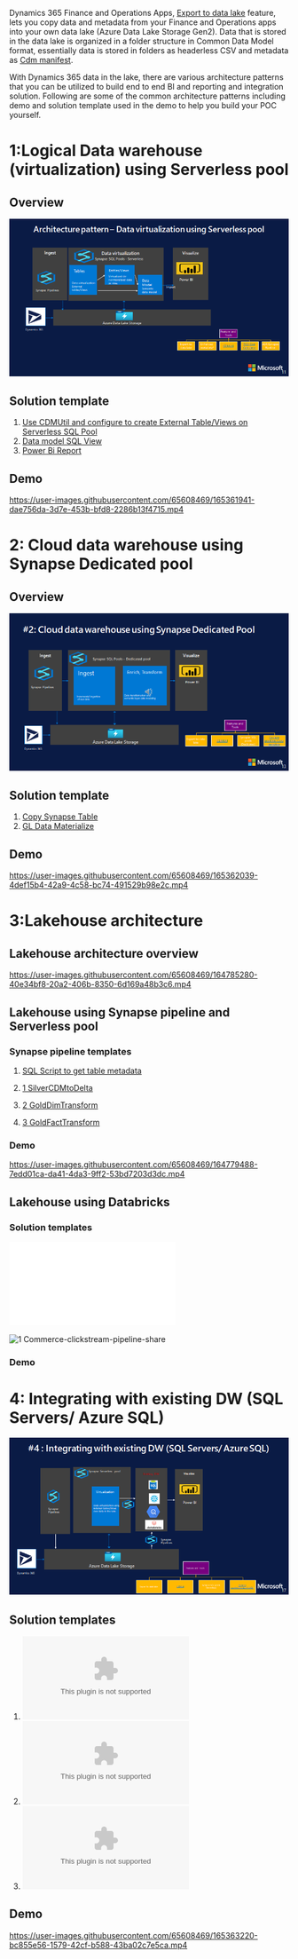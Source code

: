 
Dynamics 365 Finance and Operations Apps, [Export to data lake](https://docs.microsoft.com/en-us/dynamics365/fin-ops-core/dev-itpro/data-entities/finance-data-azure-data-lake) feature, lets you copy data and metadata from your Finance and Operations apps into your own data lake (Azure Data Lake Storage Gen2). 
Data that is stored in the data lake is organized in a folder structure in Common Data Model format, essentially data is stored in folders as headerless CSV and metadata as [Cdm manifest](https://docs.microsoft.com/en-us/common-data-model/cdm-manifest).  

With Dynamics 365 data in the lake, there are various architecture patterns that you can be utilized to build end to end BI and reporting and integration solution.
Following are some of the common architecture patterns including demo and solution template used in the demo to help you build your POC yourself.

# 1:Logical Data warehouse (virtualization) using Serverless pool

## Overview 
![1.Data Virtualization Using Serverless Pool](DataVirtualization/DataVirtualization.png)

## Solution template
1. [Use CDMUtil and configure to create External Table/Views on Serverless SQL Pool](../CDMUtilSolution/readme.md)
2. [Data model SQL View](DataVirtualization/LogicalDW_DataModelViews.sql) 
3. [Power Bi Report](DataVirtualization/GLReport_DataVirtualization.pbix) 

## Demo 
https://user-images.githubusercontent.com/65608469/165361941-dae756da-3d7e-453b-bfd8-2286b13f4715.mp4

# 2: Cloud data warehouse using Synapse Dedicated pool

## Overview 

![Cloud Data Warehouse](CloudDatawarehouse/CloudDataWarehouse.png)

## Solution template
1. [Copy Synapse Table](CloudDatawarehouse/CopySynapseTable.zip)
2. [GL Data Materialize](CloudDatawarehouse/GLDataMaterialize.zip)

## Demo

https://user-images.githubusercontent.com/65608469/165362039-4def15b4-42a9-4c58-bc74-491529b98e2c.mp4

# 3:Lakehouse architecture 

## Lakehouse architecture overview

https://user-images.githubusercontent.com/65608469/164785280-40e34bf8-20a2-406b-8350-6d169a48b3c6.mp4

## Lakehouse using Synapse pipeline and Serverless pool

### Synapse pipeline templates

1. [SQL Script to get table metadata](Lakehouse/GetTablesMetadata.sql)

2. [1 SilverCDMtoDelta](Lakehouse/1_Silver_CDMToDeltaLake.zip)

3. [2 GoldDimTransform](Lakehouse/3_GoldTransformation_Dim.zip)

4. [3 GoldFactTransform](Lakehouse/3_GoldTransformation_Fact.zip)

### Demo
https://user-images.githubusercontent.com/65608469/164779488-7edd01ca-da41-4da3-9ff2-53bd7203d3dc.mp4

## Lakehouse using Databricks 

### Solution templates
![1 Commerce_clickstream_fake_data.py](Lakehouse/Commerce_clickstream_fake_data.py)

![1 Commerce-clickstream-pipeline-share](Lakehouse/Commerce-clickstream-pipeline-share.ipynb)

### Demo


# 4: Integrating with existing DW (SQL Servers/ Azure SQL)

![IntegratinWithExistingDW](SQLIntegration/IntegratinWithExistingDW.png)


## Solution templates

1. ![CDMToSQL](SQLIntegration/CDMToSQL.zip)
2. ![SynapseToSQLFullExport](SQLIntegration/FullExport_SQL.zip)
3. ![SynapseToSQLIncrementalExport](SQLIntegration/IncrementalExport_SQL.zip)

## Demo 
https://user-images.githubusercontent.com/65608469/165363220-bc855e56-1579-42cf-b588-43ba02c7e5ca.mp4


